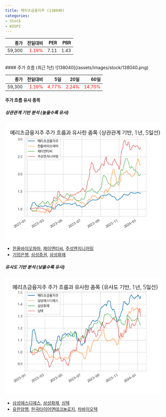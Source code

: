 ```yaml
---
title: 메리츠금융지주 (138040)
categories:
- Stock
- KOSPI
---
```


|종가|전일대비|PER|PBR|
|---:|-------:|--:|---:|
|59,300|<span style="color: red">1.19%</span>|7.11|1.43|

<!-- more -->
<br>
#### 주가 흐름 (최근 1년)
![138040](/assets/images/stock/138040.png)

|종가|전일대비|5일|20일|60일|
|---:|-------:|--:|---:|---:|
|59,300|<span style="color: red">1.19%</span>|<span style="color: red">4.77%</span>|<span style="color: red">2.24%</span>|<span style="color: red">14.70%</span>|

<!-- more -->

#### 주가 흐름 유사 종목

##### 상관관계 기반 분석 (높을수록 유사)
![138040](/assets/images/stock/138040_corr.png)
- [한올바이오파마](/009420/), [제이앤티씨](/204270/), [주성엔지니어링](/036930/)
- [기업은행](/024110/), [삼성증권](/016360/), [삼성화재](/000810/)

##### 유사도 기반 분석 (낮을수록 유사)	
![138040](/assets/images/stock/138040_sim.png)
- [삼성에스디에스](/018260/), [삼성화재](/000810/), [심텍](/222800/)
- [유한양행](/000100/), [한국타이어앤테크놀로지](/161390/), [차바이오텍](/085660/)